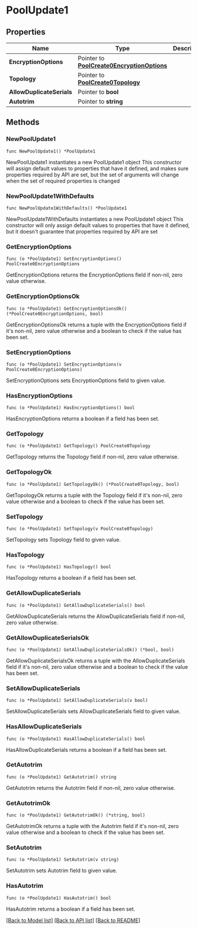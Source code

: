 # PoolUpdate1

## Properties

Name | Type | Description | Notes
------------ | ------------- | ------------- | -------------
**EncryptionOptions** | Pointer to [**PoolCreate0EncryptionOptions**](PoolCreate0EncryptionOptions.md) |  | [optional] 
**Topology** | Pointer to [**PoolCreate0Topology**](PoolCreate0Topology.md) |  | [optional] 
**AllowDuplicateSerials** | Pointer to **bool** |  | [optional] 
**Autotrim** | Pointer to **string** |  | [optional] 

## Methods

### NewPoolUpdate1

`func NewPoolUpdate1() *PoolUpdate1`

NewPoolUpdate1 instantiates a new PoolUpdate1 object
This constructor will assign default values to properties that have it defined,
and makes sure properties required by API are set, but the set of arguments
will change when the set of required properties is changed

### NewPoolUpdate1WithDefaults

`func NewPoolUpdate1WithDefaults() *PoolUpdate1`

NewPoolUpdate1WithDefaults instantiates a new PoolUpdate1 object
This constructor will only assign default values to properties that have it defined,
but it doesn't guarantee that properties required by API are set

### GetEncryptionOptions

`func (o *PoolUpdate1) GetEncryptionOptions() PoolCreate0EncryptionOptions`

GetEncryptionOptions returns the EncryptionOptions field if non-nil, zero value otherwise.

### GetEncryptionOptionsOk

`func (o *PoolUpdate1) GetEncryptionOptionsOk() (*PoolCreate0EncryptionOptions, bool)`

GetEncryptionOptionsOk returns a tuple with the EncryptionOptions field if it's non-nil, zero value otherwise
and a boolean to check if the value has been set.

### SetEncryptionOptions

`func (o *PoolUpdate1) SetEncryptionOptions(v PoolCreate0EncryptionOptions)`

SetEncryptionOptions sets EncryptionOptions field to given value.

### HasEncryptionOptions

`func (o *PoolUpdate1) HasEncryptionOptions() bool`

HasEncryptionOptions returns a boolean if a field has been set.

### GetTopology

`func (o *PoolUpdate1) GetTopology() PoolCreate0Topology`

GetTopology returns the Topology field if non-nil, zero value otherwise.

### GetTopologyOk

`func (o *PoolUpdate1) GetTopologyOk() (*PoolCreate0Topology, bool)`

GetTopologyOk returns a tuple with the Topology field if it's non-nil, zero value otherwise
and a boolean to check if the value has been set.

### SetTopology

`func (o *PoolUpdate1) SetTopology(v PoolCreate0Topology)`

SetTopology sets Topology field to given value.

### HasTopology

`func (o *PoolUpdate1) HasTopology() bool`

HasTopology returns a boolean if a field has been set.

### GetAllowDuplicateSerials

`func (o *PoolUpdate1) GetAllowDuplicateSerials() bool`

GetAllowDuplicateSerials returns the AllowDuplicateSerials field if non-nil, zero value otherwise.

### GetAllowDuplicateSerialsOk

`func (o *PoolUpdate1) GetAllowDuplicateSerialsOk() (*bool, bool)`

GetAllowDuplicateSerialsOk returns a tuple with the AllowDuplicateSerials field if it's non-nil, zero value otherwise
and a boolean to check if the value has been set.

### SetAllowDuplicateSerials

`func (o *PoolUpdate1) SetAllowDuplicateSerials(v bool)`

SetAllowDuplicateSerials sets AllowDuplicateSerials field to given value.

### HasAllowDuplicateSerials

`func (o *PoolUpdate1) HasAllowDuplicateSerials() bool`

HasAllowDuplicateSerials returns a boolean if a field has been set.

### GetAutotrim

`func (o *PoolUpdate1) GetAutotrim() string`

GetAutotrim returns the Autotrim field if non-nil, zero value otherwise.

### GetAutotrimOk

`func (o *PoolUpdate1) GetAutotrimOk() (*string, bool)`

GetAutotrimOk returns a tuple with the Autotrim field if it's non-nil, zero value otherwise
and a boolean to check if the value has been set.

### SetAutotrim

`func (o *PoolUpdate1) SetAutotrim(v string)`

SetAutotrim sets Autotrim field to given value.

### HasAutotrim

`func (o *PoolUpdate1) HasAutotrim() bool`

HasAutotrim returns a boolean if a field has been set.


[[Back to Model list]](../README.md#documentation-for-models) [[Back to API list]](../README.md#documentation-for-api-endpoints) [[Back to README]](../README.md)


